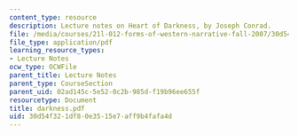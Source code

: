```yaml
---
content_type: resource
description: Lecture notes on Heart of Darkness, by Joseph Conrad.
file: /media/courses/21l-012-forms-of-western-narrative-fall-2007/30d54f321df80e3515e7aff9b4fafa4d_darkness.pdf
file_type: application/pdf
learning_resource_types:
- Lecture Notes
ocw_type: OCWFile
parent_title: Lecture Notes
parent_type: CourseSection
parent_uid: 02ad145c-5e52-0c2b-985d-f19b96ee655f
resourcetype: Document
title: darkness.pdf
uid: 30d54f32-1df8-0e35-15e7-aff9b4fafa4d
---
```

